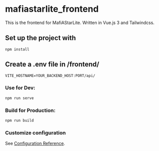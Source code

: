 # mafiastarlite_frontend

This is the frontend for MafiAStarLite. Written in Vue.js 3 and Tailwindcss.

## Set up the project with
```
npm install
```

## Create a .env file in /frontend/
```
VITE_HOSTNAME=YOUR_BACKEND_HOST:PORT/api/
```

### Use for Dev:
```
npm run serve
```

### Build for Production:
```
npm run build
```

### Customize configuration
See [Configuration Reference](https://cli.vuejs.org/config/).
